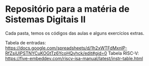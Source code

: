 # Repositório para a matéria de Sistemas Digitais II

Cada pasta, temos os códigos das aulas e alguns exercícios extras. 

Tabela de entradas: https://docs.google.com/spreadsheets/d/1h2xWTFdMxnlP-RfZsiUlPSTNYCuKOGtTz6YcoHQvhck/edit#gid=0
Tabela RISC-V: https://five-embeddev.com/riscv-isa-manual/latest/instr-table.html
